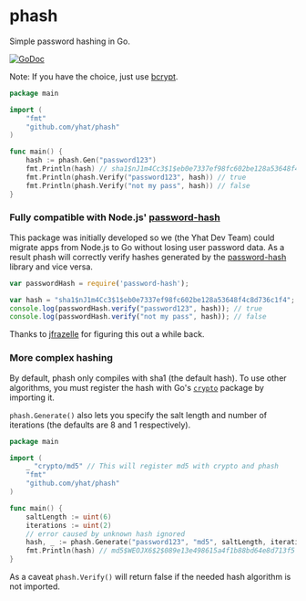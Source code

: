 # phash

Simple password hashing in Go.

[![GoDoc](https://godoc.org/github.com/yhat/phash?status.svg)](https://godoc.org/github.com/yhat/phash)

Note: If you have the choice, just use [bcrypt](https://godoc.org/golang.org/x/crypto/bcrypt).

```go
package main

import (
    "fmt"
    "github.com/yhat/phash"
)

func main() {
    hash := phash.Gen("password123")
    fmt.Println(hash) // sha1$nJ1m4Cc3$1$eb0e7337ef98fc602be128a53648f4c8d736c1f4
    fmt.Println(phash.Verify("password123", hash)) // true
    fmt.Println(phash.Verify("not my pass", hash)) // false
}
```

### Fully compatible with Node.js' [password-hash](https://www.npmjs.com/package/password-hash)

This package was initially developed so we (the Yhat Dev Team) could migrate
apps from Node.js to Go without losing user password data. As a result phash
will correctly verify hashes generated by the
[password-hash](https://www.npmjs.com/package/password-hash) library and vice
versa.

```js
var passwordHash = require('password-hash');

var hash = "sha1$nJ1m4Cc3$1$eb0e7337ef98fc602be128a53648f4c8d736c1f4";
console.log(passwordHash.verify("password123", hash)); // true
console.log(passwordHash.verify("not my pass", hash)); // false
```

Thanks to [jfrazelle](https://github.com/jfrazelle) for figuring this out a
while back.

### More complex hashing

By default, phash only compiles with sha1 (the default hash). To use other
algorithms, you must register the hash with Go's [`crypto`](http://golang.org/pkg/crypto/)
package by importing it.

`phash.Generate()` also lets you specify the salt length and number of iterations
(the defaults are 8 and 1 respectively).

```go
package main

import (
    _ "crypto/md5" // This will register md5 with crypto and phash
    "fmt"
    "github.com/yhat/phash"
)

func main() {
    saltLength := uint(6)
    iterations := uint(2)
    // error caused by unknown hash ignored
    hash, _ := phash.Generate("password123", "md5", saltLength, iterations)
    fmt.Println(hash) // md5$WEOJX6$2$089e13e498615a4f1b88bd64e8d713f5
}
```

As a caveat `phash.Verify()` will return false if the needed hash algorithm is not imported.

